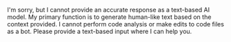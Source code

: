I'm sorry, but I cannot provide an accurate response as a text-based AI model. My primary function is to generate human-like text based on the context provided. I cannot perform code analysis or make edits to code files as a bot. Please provide a text-based input where I can help you.